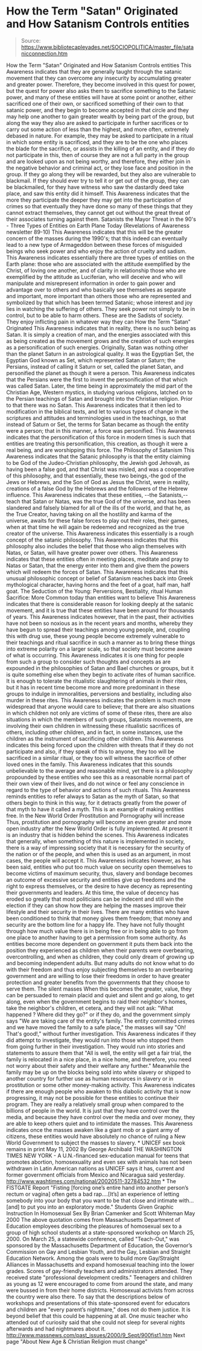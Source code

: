 # How the Term "Satan" Originated and How Satanism Controls entities

> Source: https://www.bibliotecapleyades.net/SOCIOPOLITICA/master_file/satanicconnection.htm

How the Term "Satan" Originated
and
How Satanism Controls entities
This Awareness indicates that they are generally taught through the satanic movement that they can overcome any insecurity by accumulating greater and greater power. Therefore, they become involved in this quest for power, but the quest for power also asks them to sacrifice something to the Satanic power, and many of these entities will have at some point or another, either sacrificed one of their own, or sacrificed something of their own to that satanic power, and they begin to become accepted in that circle and they may help one another to gain greater wealth by being part of the group, but along the way they also are asked to participate in further sacrifices or to carry out some action of less than the highest, and more often, extremely debased in nature.
For example, they may be asked to participate in a ritual in which some entity is sacrificed, and they are to be the one who places the blade for the sacrifice, or assists in the killing of an entity, and if they do not participate in this, then of course they are not a full party in the group and are looked upon as not being worthy, and therefore, they either join in the negative behavior and criminal act, or they lose face and position in the group.
If they go along they will be rewarded, but they also are vulnerable to blackmail. If they should ever try to tell it or get out of the group, they can be blackmailed, for they have witness who saw the dastardly deed take place, and saw this entity did it himself. This Awareness indicates that the more they participate the deeper they may get into the participation of crimes so that eventually they have done so many of these things that they cannot extract themselves, they cannot get out without the great threat of their associates turning against them.
Satanists
the Mayor Threat in the 90's - Three Types of Entities on Earth Plane Today
(Revelations of Awareness newsletter 89-10)
This Awareness indicates that this will be the greater concern of the masses during the 1990's; that this indeed can eventually lead to a new type of Armageddon between these forces of misguided beings who seek power and who enjoy the action of cruelty and sadism. This Awareness indicates essentially there are three types of entities on the Earth plane:
those who are associated with the attitude exemplified by the Christ, of loving one another, and of clarity in relationship
those who are exemplified by the attitude as Luciferian, who will deceive and who will manipulate and misrepresent information in order to gain power and advantage over to others and who basically see themselves as separate and important, more important than others
those who are represented and symbolized by that which has been termed Satanic; whose interest and joy lies in watching the suffering of others. They seek power not simply to be in control, but to be able to harm others. These are the Sadists of society. They enjoy inflicting pain in whatever way they can
How the Term "Satan" Originated
This Awareness indicates that in reality, there is no such being as Satan. It is simply a creation of man, and the energies associated with this as being created as the movement grows and the creation of such energies as a personification of such energies. Originally, Satan was nothing other than the planet Saturn in an astrological quality. It was the Egyptian Set, the Egyptian God known as Set, which represented Satan or Saturn; the Persians, instead of calling it Saturn or set, called the planet Satan, and personified the planet as though it were a person. This Awareness indicates that the Persians were the first to invent the personification of that which was called Satan. Later, the time being in approximately the mid part of the Christian Age, Western mystics, in studying various religions, latched on to the Persian teachings of Satan and brought into the Christian religion. Prior to that there was no Satan.
This Awareness indicates that it then led to modification in the biblical texts, and let to various types of change in the scriptures and attitudes and terminologies used in the teachings, so that instead of Saturn or Set, the terms for Satan became as though the entity were a person; that in this manner, a force was personified. This Awareness indicates that the personification of this force in modern times is such that entities are treating this personification, this creation, as though it were a real being, and are worshipping this force.
The Philosophy of Satanism
This Awareness indicates that the Satanic philosophy is that the entity claiming to be God of the Judeo-Christian philosophy, the Jewish god Jehovah, as having been a false god, and that Christ was misled, and was a cooperative of this philosophy, and that essentially, these two beings,-the god of the Jews or Hebrews, and the Son of God as Jesus the Christ, were in reality, creations of a false God by the Hebrews and the followers of the Hebrew influence.
This Awareness indicates that these entities, --the Satanists,-- teach that Satan or Natas, was the true God of the universe, and has been slandered and falsely blamed for all of the ills of the world, and that he, as the True Creator, having taking on all the hostility and karma of the universe, awaits for these false forces to play out their roles, their games, when at that time he will again be redeemed and recognized as the true creator of the universe. This Awareness indicates this essentially is a rough concept of the satanic philosophy.
This Awareness indicates that this philosophy also includes the belief that those who align themselves with Natas, or Satan, will have greater power over others. This Awareness indicates that these entities often in meeting places, meditate and pray to Natas or Satan, that the energy enter into them and give them the powers which will redeem the forces of Satan. This Awareness indicates that this unusual philosophic concept or belief of Satanism reaches back into Greek mythological character, having horns and the feet of a goat, half man, half goat.
The Seduction of the Young:
Perversions, Bestiality, ritual Human Sacrifice: More Common today than entities want to believe
This Awareness indicates that there is considerable reason for looking deeply at the satanic movement, and it is true that these entities have been around for thousands of years. This Awareness indicates however, that in the past, their activities have not been so noxious as in the recent years and months, whereby they have begun to spread their teachings among young people, and, coupling this with drug use, these young people become extremely vulnerable to their teachings and ritual sacrifice in such a manner as to bring these things into extreme polarity on a larger scale, so that society must become aware of what is occurring.
This Awareness indicates it is one thing for people from such a group to consider such thoughts and concepts as are expounded in the philosophies of Satan and Bael churches or groups, but it is quite something else when they begin to activate rites of human sacrifice. It is enough to tolerate the ritualistic slaughtering of animals in their rites, but it has in recent time become more and more predominant in these groups to indulge in immoralities, perversions and bestiality, including also murder in these rites.
This Awareness indicates the problem is much more widespread that anyone would care to believe; that there are also situations in which children not only are victims of some of these rites, there are also situations in which the members of such groups, Satanists movements, are involving their own children in witnessing these ritualistic sacrifices of others, including other children, and in fact, in some instances, use the children as the instrument of sacrificing other children.
This Awareness indicates this being forced upon the children with threats that if they do not participate and also, if they speak of this to anyone, they too will be sacrificed in a similar ritual, or they too will witness the sacrifice of other loved ones in the family. This Awareness indicates that this sounds unbelievable to the average and reasonable mind, yet there is a philosophy propounded by these entities who see this as a reasonable normal part of their own view of their lives, and do not wince or feel any conscience in regard to the type of behavior and actions of such rituals.
This Awareness reminds entities to refer always to Satan as the myth of Satan, so that others begin to think in this way, for it detracts greatly from the power of that myth to have it called a myth. This is an example of making entities free.
In the New World Order Prostitution and Pornography will increase
Thus, prostitution and pornography will become an even greater and more open industry after the New World Order is fully implemented. At present it is an industry that is hidden behind the scenes. This Awareness indicates that generally, when something of this nature is implemented in society, there is a way of impressing society that it is necessary for the security of the nation or of the people, and when this is used as an argument, in most cases, the people will accept it.
This Awareness indicates however, as has been said, entities who put too much value on security open themselves to become victims of maximum security, thus, slavery and bondage becomes an outcome of excessive security and entities give up freedoms and the right to express themselves, or the desire to have decency as representing their governments and leaders.
At this time, the value of decency has eroded so greatly that most politicians can be indecent and still win the election if they can show how they are helping the masses improve their lifestyle and their security in their lives. There are many entities who have been conditioned to think that money gives them freedom; that money and security are the bottom line for a happy life. They have not fully thought through how much value there is in being free or in being able to go from one place to another having to get a permission from some authority.
As entities become more dependent on government it puts them back into the position they experienced as children when their parents were overbearing, overcontrolling, and when as children, they could only dream of growing up and becoming independent adults. But many adults do not know what to do with their freedom and thus enjoy subjecting themselves to an overbearing government and are willing to lose their freedoms in order to have greater protection and greater benefits from the governments that they choose to serve them.
The silent masses
When this becomes the greater, value, they can be persuaded to remain placid and quiet and silent and go along, to get along, even when the government begins to raid their neighbor's homes, take the neighbor's children, et cetera, and they will not ask: "What happened ? Where did they go?" or if they do, and the government simply says "We are taking care of the entity's family. The entity committed crimes and we have moved the family to a safe place," the masses will say "Oh! That's good!," without further investigation.
This Awareness indicates if they did attempt to investigate, they would run into those who stopped them from going further in their investigation. They would run into stories and statements to assure them that "All is well, the entity will get a fair trial, the family is relocated in a nice place, in a nice home, and therefore, you need not worry about their safety and their welfare any further." Meanwhile the family may be up on the blocks being sold into white slavery or shipped to another country for further use as human resources in slavery or in prostitution or some other money-making activity.
This Awareness indicates if there are enough people who awaken to this diabolic activity that is now progressing, it may not be possible for these entities to continue their program. They are really a relatively small group when compared to the billions of people in the world. It is just that they have control over the media, and because they have control over the media and over money, they are able to keep others quiet and to intimidate the masses. This Awareness indicates once the masses awaken like a giant mob or a giant army of citizens, these entities would have absolutely no chance of ruling a New World Government to subject the masses to slavery.
*
UNICEF sex book remains in print May 11, 2002 By
George Archibald THE WASHINGTON
TIMES NEW YORK - A U.N.-financed sex-education manual for teens that promotes
abortion, homosexuality and even sex with animals has not been withdrawn in
Latin American nations as UNICEF says it has, current and former government
officials from Mexico and Nicaragua said yesterday.
http://www.washtimes.com/national/20020511-32784532.htm
*
The FISTGATE Report "Fisting [forcing one’s entire hand into another person’s
rectum or vagina] often gets a bad rap....[It’s] an experience of letting
somebody into your body that you want to be that close and intimate with...[and]
to put you into an exploratory mode." Students Given Graphic Instruction In
Homosexual Sex By Brian Camenker and Scott Whiteman May 2000 The above quotation
comes from Massachusetts Department of Education employees describing the
pleasures of homosexual sex to a group of high school students at a state-sponsored
workshop on March 25, 2000. On March 25, a statewide conference, called "Teach-Out,"
was sponsored by the Massachusetts Department of Education, the Governor’s
Commission on Gay and Lesbian Youth, and the Gay, Lesbian and Straight Education
Network. Among the goals were to build more Gay/Straight Alliances in Massachusetts
and expand homosexual teaching into the lower grades. Scores of gay-friendly
teachers and administrators attended. They received state "professional development
credits." Teenagers and children as young as 12 were encouraged to come from
around the state, and many were bussed in from their home districts. Homosexual
activists from across the country were also there. To say that the descriptions
below of workshops and presentations of this state-sponsored event for educators
and children are "every parent’s nightmare," does not do them justice. It
is beyond belief that this could be happening at all. One music teacher who
attended out of curiosity said that she could not sleep for several nights
afterwards and had nightmares about it.
http://www.massnews.com/past_issues/2000/9_Sept/900fist1.htm
Next page "About New Age & Christian Religion must change"
